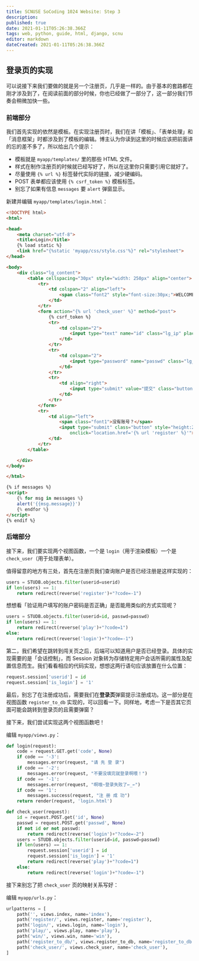 ```yaml
---
title: SCNUSE SoCoding 1024 Website: Step 3
description: 
published: true
date: 2021-01-11T05:26:38.366Z
tags: web, python, guide, html, django, scnu
editor: markdown
dateCreated: 2021-01-11T05:26:38.366Z
---
```


## 登录页的实现
可以说接下来我们要做的就是另一个注册页，几乎是一样的。由于基本的套路都在刚才涉及到了，在阅读前面的部分时候，你也已经做了一部分了，这一部分我们节奏会稍微加快一些。

### 前端部分
我们首先实现的依然是模板。在实现注册页时，我们在讲「模板」、「表单处理」和「消息框架」时都涉及到了模板的编辑。博主认为你读到这里的时候应该把前面讲的忘的差不多了，所以给出几个提示：

* 模板就是 `myapp/templates/` 里的那些 HTML 文件。
* 样式在制作注册页的时候就已经写好了，所以在这里你只需要引用它就好了。
* 尽量使用 `{% url %}` 标签替代实际的链接，减少硬编码。
* POST 表单都应该使用 `{% csrf_token %}` 模板标签。
* 别忘了如果有信息 `messages` 要 `alert` 弹窗显示。



新建并编辑 `myapp/templates/login.html`：

```html
<!DOCTYPE html>
<html>

<head>
    <meta charset="utf-8">
    <title>Login</title>
    {% load static %}
    <link href="{%static 'myapp/css/style.css'%}" rel="stylesheet">
</head>

<body>
    <div class="lg_content">
        <table cellspacing="30px" style="width: 250px" align="center">
            <tr>
                <td colspan="2" align="left">
                    <span class="font2" style="font-size:30px;">WELCOME TO 1024</span>
                </td>
            </tr>
            <form action="{% url 'check_user' %}" method="post">
                {% csrf_token %}
                <tr>
                    <td colspan="2">
                        <input type="text" name="id" class="lg_ip" placeholder="学号">
                    </td>
                </tr>
                <tr>
                    <td colspan="2">
                        <input type="password" name="passwd" class="lg_ip" placeholder="密码">
                    </td>
                </tr>
                <tr>
                    <td align="right">
                        <input type="submit" value="提交" class="button" style="position:relative;left:-50px">
                    </td>
                </tr>
            </form>
            <tr>
                <td align="left">
                    <span class="font1">没有账号？</span>
                    <input type="submit" class="button" style="height:25px;width:80px;font-size:12px" value="注册"
                        onclick="location.href='{% url 'register' %}'">
                </td>
            </tr>
        </table>

    </div>
</body>

</html>

{% if messages %}
<script>
    {% for msg in messages %}
    alert('{{msg.message}}')
    {% endfor %}
</script>
{% endif %}
```



### 后端部分
接下来，我们要实现两个视图函数，一个是 `login`（用于渲染模板）一个是 `check_user`（用于处理表单）。

值得留意的地方有三处，首先在注册页我们查询账户是否已经注册是这样实现的：

```python
users = STUDB.objects.filter(userid=userid)
if len(users) == 1:
    return redirect(reverse('register')+"?code=-1")
```

想想看「验证用户填写的账户密码是否正确」是否能用类似的方式实现呢？



```python
users = STUDB.objects.filter(userid=id, passwd=passwd)
if len(users) == 1:
    return redirect(reverse('play')+"?code=1")
else:
    return redirect(reverse('login')+"?code=-1")
```



第二，我们希望在跳转到闯关页之后，后端可以知道用户是否已经登录。具体的实现需要的是「会话控制」，而 Session 对象转为存储特定用户会话所需的属性及配置信息而生。我们看看相应的代码实现，想想这两行语句应该放置在什么位置：

```python
request.session['userid'] = id
request.session['is_login'] = '1'
```

最后，别忘了在注册成功后，需要我们在**登录页**弹窗提示注册成功。这一部分是在视图函数 `register_to_db` 实现的，可以回看一下。同样地，考虑一下是否其它页面可能会跳转到登录页的且需要弹窗？

接下来，我们尝试实现这两个视图函数吧！



编辑 `myapp/views.py`：

```python
def login(request):
    code = request.GET.get('code', None)
    if code == '-3':
        messages.error(request, "请 先 登 录")
    if code == '-2':
        messages.error(request, "不要没填完就登录啊喂！")
    if code == '-1':
        messages.error(request, "啊哦~登录失败了←_←")
    if code == '1':
        messages.success(request, "注 册 成 功")
    return render(request, 'login.html')

def check_user(request):
    id = request.POST.get('id', None)
    passwd = request.POST.get('passwd', None)
    if not id or not passwd:
        return redirect(reverse('login')+"?code=-2")
    users = STUDB.objects.filter(userid=id, passwd=passwd)
    if len(users) == 1:
        request.session['userid'] = id
        request.session['is_login'] = '1'
        return redirect(reverse('play')+"?code=1")
    else:
        return redirect(reverse('login')+"?code=-1")
```



接下来别忘了把 `check_user` 页的映射关系写好：



编辑 `myapp/urls.py`：

```python
urlpatterns = [
    path('', views.index, name='index'),
    path('register/', views.register, name='register'),
    path('login/', views.login, name='login'),
    path('play/', views.play, name='play'),
    path('win/', views.win, name='win'),
    path('register_to_db/', views.register_to_db, name='register_to_db'),
    path('check_user/', views.check_user, name='check_user'),
]
```


